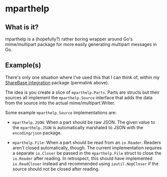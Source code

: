 # mparthelp

## What is it?

mparthelp is a (hopefully?) rather boring wrapper around Go's mime/multipart
package for more easily generating multipart messages in Go.

## Example(s)

There's only one situation where I've used this that I can think of, within my
[ShareBase integration](https://github.com/skillian/sharebase/blob/bfc6f6443a17a802e4edae3b031b82186f87bcee/web/models.go#L248)
package (permalink above).

The idea is you create a slice of `mparthelp.Parts`.  Parts are structs but
their sources all implement the `mparthelp.Source` interface that adds the
data from the source into the actual mime/multipart.Writer.

Some example `mparthelp.Source` implementations are:

  - `mparthelp.JSON`:  When a part should be raw JSON.  The given value to the
    `mparthelp.JSON` is automatically marshaled to JSON with the
    `encoding/json` package.

  - `mparthelp.File`:  When a part should be read from an `io.Reader`.  Readers
    aren't closed automatically, though.  The current implementation requires
    a separate `io.Closer` be passed in the `mparthelp.File` struct to close
    the `io.Reader` after reading.  In retrospect, this should have implemented
    `io.ReadCloser` instead and recommended using `ioutil.NopCloser` if the
    source should not be closed after reading.
